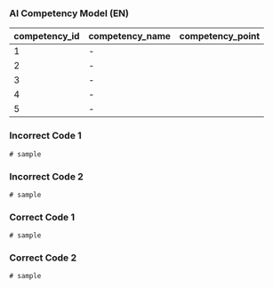 ### AI Competency Model (EN)
| competency_id | competency_name | competency_point |
|--------|------------|------------|
| 1      | -          |            |
| 2      | -          |            |
| 3      | -          |            |
| 4      | -          |            |
| 5      | -          |            |


### Incorrect Code 1
```
# sample
```

### Incorrect Code 2
```
# sample
```


### Correct Code 1
```
# sample
```

### Correct Code 2
```
# sample
```

